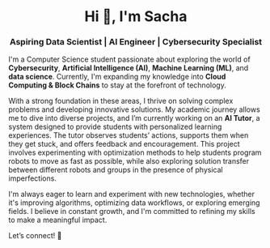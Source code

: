 <h1 align="center">Hi 👋, I'm Sacha</h1>
<h3 align="center">Aspiring Data Scientist | AI Engineer | Cybersecurity Specialist</h3>

I'm a Computer Science student passionate about exploring the world of **Cybersecurity**, **Artificial Intelligence (AI)**, **Machine Learning (ML)**, and **data science**. Currently, I'm expanding my knowledge into **Cloud Computing & Block Chains** to stay at the forefront of technology.

With a strong foundation in these areas, I thrive on solving complex problems and developing innovative solutions. My academic journey allows me to dive into diverse projects, and I’m currently working on an **AI Tutor**, a system designed to provide students with personalized learning experiences. The tutor observes students’ actions, supports them when they get stuck, and offers feedback and encouragement. This project involves experimenting with optimization methods to help students program robots to move as fast as possible, while also exploring solution transfer between different robots and groups in the presence of physical imperfections.

I'm always eager to learn and experiment with new technologies, whether it's improving algorithms, optimizing data workflows, or exploring emerging fields. I believe in constant growth, and I'm committed to refining my skills to make a meaningful impact.

Let’s connect! 🤝
